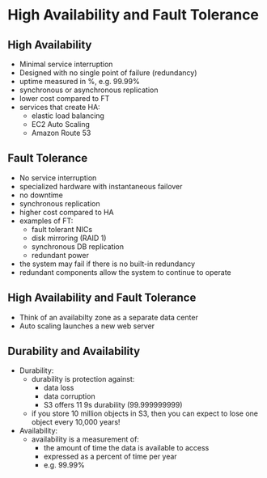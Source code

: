 # High Availability and Fault Tolerance

## High Availability

- Minimal service interruption
- Designed with no single point of failure (redundancy)
- uptime measured in %, e.g. 99.99%
- synchronous or asynchronous replication
- lower cost compared to FT
- services that create HA:
  - elastic load balancing
  - EC2 Auto Scaling
  - Amazon Route 53

## Fault Tolerance

- No service interruption
- specialized hardware with instantaneous failover
- no downtime
- synchronous replication
- higher cost compared to HA
- examples of FT:
  - fault tolerant NICs
  - disk mirroring (RAID 1)
  - synchronous DB replication
  - redundant power
- the system may fail if there is no built-in redundancy
- redundant components allow the system to continue to operate

## High Availability and Fault Tolerance

- Think of an availabilty zone as a separate data center
- Auto scaling launches a new web server

## Durability and Availability

- Durability:
  - durability is protection against:
    - data loss
    - data corruption
    - S3 offers 11 9s durability (99.999999999)
  - if you store 10 million objects in S3, then you can expect to lose one object every 10,000 years!
- Availability:
  - availability is a measurement of:
    - the amount of time the data is available to access
    - expressed as a percent of time per year
    - e.g. 99.99%
